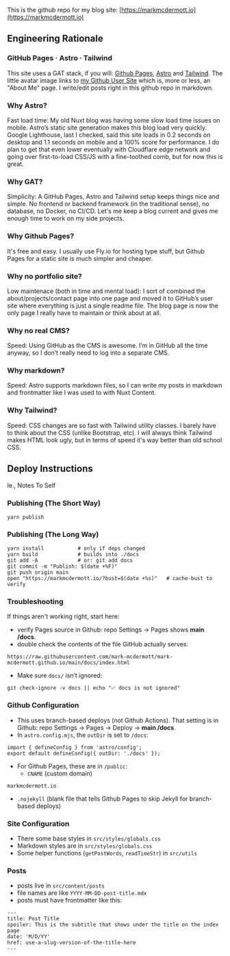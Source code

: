 This is the github repo for my blog site: [https://markmcdermott.io](https://markmcdermott.io)

## Engineering Rationale

### GitHub Pages · Astro · Tailwind
This site uses a GAT stack, if you will: [Github Pages](https://pages.github.com/), [Astro](https://astro.build) and [Tailwind](https://tailwindcss.com/). The little avatar image links to [my Github User Site](https://github.com/mark-mcdermott/mark-mcdermott) which is, more or less, an "About Me" page. I write/edit posts right in this github repo in markdown.

### Why Astro?
Fast load time: My old Nuxt blog was having some slow load time issues on mobile. Astro’s static site generation makes this blog load very quickly. Google Lighthouse, last I checked, said this site loads in 0.2 seconds on desktop and 1.1 seconds on mobile and a 100% score for performance. I do plan to get that even lower eventually with Cloudflare edge network and going over first-to-load CSS/JS with a fine-toothed comb, but for now this is great.

### Why GAT?
Simplicity: A GitHub Pages, Astro and Tailwind setup keeps things nice and simple. No frontend or backend framework (in the traditional sense), no database, no Docker, no CI/CD. Let's me keep a blog current and gives me enough time to work on my side projects.

### Why Github Pages?
It's free and easy. I usually use Fly.io for hosting type stuff, but Github Pages for a static site is much simpler and cheaper.

### Why no portfolio site?
Low maintenace (both in time and mental load): I sort of combined the about/projects/contact page into one page and moved it to GitHub’s user site where everything is just a single readme file. The blog page is now the only page I really have to maintain or think about at all.

### Why no real CMS?
Speed: Using GitHub as the CMS is awesome. I’m in GitHub all the time anyway, so I don’t really need to log into a separate CMS.

### Why markdown?
Speed: Astro supports markdown files, so I can write my posts in markdown and frontmatter like I was used to with Nuxt Content.

### Why Tailwind?
Speed: CSS changes are so fast with Tailwind utility classes. I barely have to think about the CSS (unlike Bootstrap, etc). I will always think Tailwind makes HTML look ugly, but in terms of speed it's way better than old school CSS.

## Deploy Instructions
Ie., Notes To Self

### Publishing (The Short Way)
```
yarn publish
```
### Publishing (The Long Way)
```
yarn install           # only if deps changed
yarn build             # builds into ./docs
git add -A             # or: git add docs
git commit -m "Publish: $(date +%F)"
git push origin main
open "https://markmcdermott.io/?bust=$(date +%s)"   # cache-bust to verify
```

### Troubleshooting
If things aren't working right, start here:
- verify Pages source in Github: repo Settings → Pages shows **main /docs**.
- double check the contents of the file GitHub actually serves:
```
https://raw.githubusercontent.com/mark-mcdermott/mark-mcdermott.github.io/main/docs/index.html
```
- Make sure `docs/` isn’t ignored:
```
git check-ignore -v docs || echo "✅ docs is not ignored"
```

### Github Configuration
- This uses branch-based deploys (not Github Actions). That setting is in Github: repo Settings → Pages → Deploy → **main /docs**.
- In `astro.config.mjs`, the `outDir` is set to `/docs`:
```
import { defineConfig } from 'astro/config';
export default defineConfig({ outDir: './docs' });
```
- For Github Pages, these are in `/public`:
  - `CNAME` (custom domain)
```
markmcdermott.io
```
  - `.nojekyll` (blank file that tells Github Pages to skip Jekyll for branch-based deploys)

### Site Configuration
- There some base styles in `src/styles/globals.css`
- Markdown styles are in `src/styles/globals.css`
- Some helper functions (`getPostWords`, `readTimeStr`) in `src/utils`

### Posts
- posts live in `src/content/posts`
- file names are like `YYYY-MM-DD-post-title.mdx`
- posts must have frontmatter like this:
```
---
title: Post Title
spoiler: This is the subtitle that shows under the title on the index page
date: 'M/D/YY'
href: use-a-slug-version-of-the-title-here
---
```